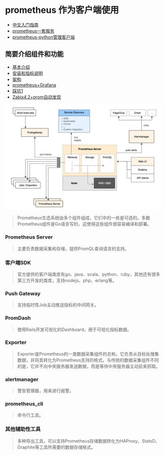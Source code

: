 # prometheus 作为客户端使用

- [中文入门指南](https://www.ibm.com/developerworks/cn/cloud/library/cl-lo-prometheus-getting-started-and-practice/)
- [prometheus一套服务](https://www.cnblogs.com/chenqionghe/p/10494868.html)
- [prometheus-python管理客户端](https://github.com/prometheus/client_python)

## 简要介绍组件和功能
- [基本介绍](https://mp.weixin.qq.com/s/tO1dzAHBc553QI3qaSXNFQ)
- [安装和指标说明](https://mp.weixin.qq.com/s/m9GNwhJQjkFjhd3RnBAJ4Q)
- [架构](https://mp.weixin.qq.com/s/TK5nsRdohOvSOmxRGEn0ig)
- [prometheus+Grafana](https://blog.51cto.com/itstyle/1980064)
- [踩坑1](https://mp.weixin.qq.com/s/8AqQPZfG_plMKivpblylhg)
- [Zabix4.2+prom自动发现](https://mp.weixin.qq.com/s/nyRMKPC2y4p89BsHtkWBEg)

![架构图](../../static/agent/imgs/image001.png)

> Prometheus生态系统由多个组件组成，它们中的一些是可选的。多数Prometheus组件是Go语言写的，这使得这些组件很容易编译和部署。

### Prometheus Server 
> 主要负责数据采集和存储，提供PromQL查询语言的支持。

### 客户端SDK 
> 官方提供的客户端类库有go、java、scala、python、ruby，其他还有很多第三方开发的类库，支持nodejs、php、erlang等。

### Push Gateway
> 支持临时性Job主动推送指标的中间网关。

### PromDash
> 使用Rails开发可视化的Dashboard，用于可视化指标数据。

### Exporter
> Exporter是Prometheus的一类数据采集组件的总称。它负责从目标处搜集数据，并将其转化为Prometheus支持的格式。与传统的数据采集组件不同的是，它并不向中央服务器发送数据，而是等待中央服务器主动前来抓取。

### alertmanager
> 警告管理器，用来进行报警。

### prometheus_cli
> 命令行工具。

### 其他辅助性工具
> 多种导出工具，可以支持Prometheus存储数据转化为HAProxy、StatsD、Graphite等工具所需要的数据存储格式。
